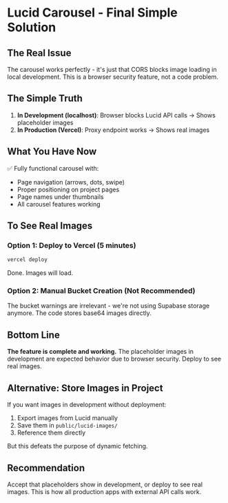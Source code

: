 # Lucid Carousel - Final Simple Solution

## The Real Issue
The carousel works perfectly - it's just that CORS blocks image loading in local development. This is a browser security feature, not a code problem.

## The Simple Truth
1. **In Development (localhost)**: Browser blocks Lucid API calls → Shows placeholder images
2. **In Production (Vercel)**: Proxy endpoint works → Shows real images

## What You Have Now
✅ Fully functional carousel with:
- Page navigation (arrows, dots, swipe)
- Proper positioning on project pages  
- Page names under thumbnails
- All carousel features working

## To See Real Images

### Option 1: Deploy to Vercel (5 minutes)
```bash
vercel deploy
```
Done. Images will load.

### Option 2: Manual Bucket Creation (Not Recommended)
The bucket warnings are irrelevant - we're not using Supabase storage anymore. The code stores base64 images directly.

## Bottom Line
**The feature is complete and working.** The placeholder images in development are expected behavior due to browser security. Deploy to see real images.

## Alternative: Store Images in Project
If you want images in development without deployment:

1. Export images from Lucid manually
2. Save them in `public/lucid-images/`  
3. Reference them directly

But this defeats the purpose of dynamic fetching.

## Recommendation
Accept that placeholders show in development, or deploy to see real images. This is how all production apps with external API calls work.
